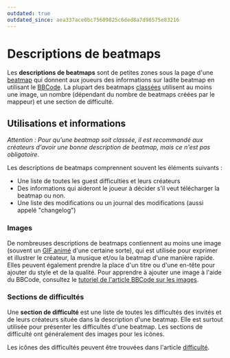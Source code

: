 ```yaml
---
outdated: true
outdated_since: aea337ace0bc75609825c6ded8a7d98575e83216
---
```


# Descriptions de beatmaps

Les **descriptions de beatmaps** sont de petites zones sous la page d'une [beatmap](/wiki/Beatmap) qui donnent aux joueurs des informations sur ladite beatmap en utilisant le [BBCode](/wiki/BBCode). La plupart des beatmaps [classées](/wiki/Beatmap/Category#classée) utilisent au moins une image, un nombre (dépendant du nombre de beatmaps créées par le mappeur) et une section de difficulté.

## Utilisations et informations

*Attention : Pour qu'une beatmap soit classée, il est recommandé aux créateurs d'avoir une bonne description de beatmap, mais ce n'est pas obligatoire*.

Les descriptions de beatmaps comprennent souvent les éléments suivants :

- Une liste de toutes les guest difficulties et leurs créateurs
- Des informations qui aideront le joueur à décider s'il veut télécharger la beatmap ou non.
- Une liste des modifications ou un journal des modifications (aussi appelé "changelog")

### Images

De nombreuses descriptions de beatmaps contiennent au moins une image (souvent un [GIF animé](https://fr.wikipedia.org/wiki/GIF) d'une certaine sorte), qui est utilisée pour exprimer et illustrer le créateur, la musique et/ou la beatmap d'une manière rapide. Elles peuvent également prendre la place d'un titre ou d'une en-tête pour ajouter du style et de la qualité. Pour apprendre à ajouter une image à l'aide du BBCode, consultez le [tutoriel de l'article BBCode sur les images](/wiki/BBCode#images).

### Sections de difficultés

Une **section de difficulté** est une liste de toutes les difficultés des invités et de leurs créateurs située dans la description d'une beatmap. Elle est surtout utilisée pour présenter les difficultés d'une beatmap. Les sections de difficulté ont généralement des images pour les icônes.

Les icônes des difficultés peuvent être trouvées dans l'article [difficulté](/wiki/Beatmap/Difficulty).
